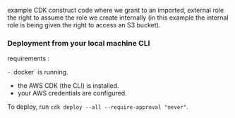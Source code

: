 example CDK construct code where we grant to an imported, external role the right to assume the role we create internally (in this example the internal role is being given the right to access an S3 bucket).

### Deployment from your local machine CLI

requirements : 

`- `docker` is running.
- the AWS CDK (the CLI) is installed.
- your AWS credentials are configured.

To deploy, run `cdk deploy --all --require-approval "never"`. 

